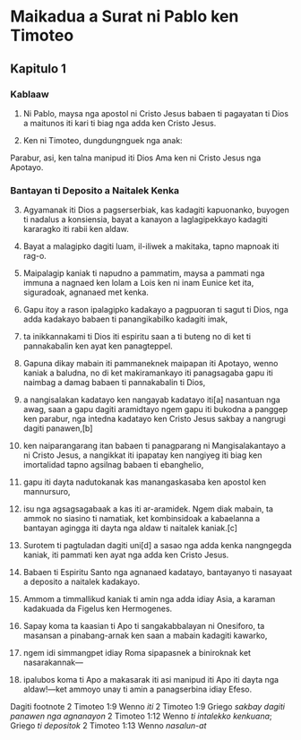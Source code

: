 Maikadua a Surat ni Pablo ken Timoteo
=====================================

Kapitulo 1
----------

### Kablaaw

1. Ni Pablo, maysa nga apostol ni Cristo Jesus babaen ti pagayatan ti Dios a maitunos iti kari ti biag nga adda ken Cristo Jesus.

2. Ken ni Timoteo, dungdungnguek nga anak:

Parabur, asi, ken talna manipud iti Dios Ama ken ni Cristo Jesus nga Apotayo.

### Bantayan ti Deposito a Naitalek Kenka

3. Agyamanak iti Dios a pagserserbiak, kas kadagiti kapuonanko, buyogen ti nadalus a konsiensia, bayat a kanayon a laglagipekkayo kadagiti kararagko iti rabii ken aldaw.
4. Bayat a malagipko dagiti luam, il-iliwek a makitaka, tapno mapnoak iti rag-o.
5. Maipalagip kaniak ti napudno a pammatim, maysa a pammati nga immuna a nagnaed ken lolam a Lois ken ni inam Eunice ket ita, siguradoak, agnanaed met kenka.
6. Gapu itoy a rason ipalagipko kadakayo a pagpuoran ti sagut ti Dios, nga adda kadakayo babaen ti panangikabilko kadagiti imak,
7. ta inikkannakami ti Dios iti espiritu saan a ti buteng no di ket ti pannakabalin ken ayat ken panagteppel.

8. Gapuna dikay mabain iti pammaneknek maipapan iti Apotayo, wenno kaniak a baludna, no di ket makiramankayo iti panagsagaba gapu iti naimbag a damag babaen ti pannakabalin ti Dios,
9. a nangisalakan kadatayo ken nangayab kadatayo iti[a] nasantuan nga awag, saan a gapu dagiti aramidtayo ngem gapu iti bukodna a panggep ken parabur, nga intedna kadatayo ken Cristo Jesus sakbay a nangrugi dagiti panawen,[b]
10. ken naiparangarang itan babaen ti panagparang ni Mangisalakantayo a ni Cristo Jesus, a nangikkat iti ipapatay ken nangiyeg iti biag ken imortalidad tapno agsilnag babaen ti ebanghelio,
11. gapu iti dayta nadutokanak kas manangaskasaba ken apostol ken mannursuro,
12. isu nga agsagsagabaak a kas iti ar-aramidek. Ngem diak mabain, ta ammok no siasino ti namatiak, ket kombinsidoak a kabaelanna a bantayan agingga iti dayta nga aldaw ti naitalek kaniak.[c]
13. Surotem ti pagtuladan dagiti uni[d] a sasao nga adda kenka nangngegda kaniak, iti pammati ken ayat nga adda ken Cristo Jesus.
14. Babaen ti Espiritu Santo nga agnanaed kadatayo, bantayanyo ti nasayaat a deposito a naitalek kadakayo.

15. Ammom a timmallikud kaniak ti amin nga adda idiay Asia, a karaman kadakuada da Figelus ken Hermogenes.
16. Sapay koma ta kaasian ti Apo ti sangakabbalayan ni Onesiforo, ta masansan a pinabang-arnak ken saan a mabain kadagiti kawarko,
17. ngem idi simmangpet idiay Roma sipapasnek a biniroknak ket nasarakannak—
18. ipalubos koma ti Apo a makasarak iti asi manipud iti Apo iti dayta nga aldaw!—ket ammoyo unay ti amin a panagserbina idiay Efeso.

Dagiti footnote
2 Timoteo 1:9 Wenno *iti*
2 Timoteo 1:9 Griego *sakbay dagiti panawen nga agnanayon*
2 Timoteo 1:12 Wenno *ti intalekko kenkuana*; Griego *ti depositok*
2 Timoteo 1:13 Wenno *nasalun-at*